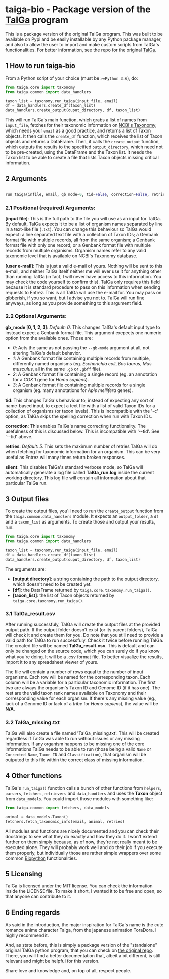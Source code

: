 # taiga-bio - Package version of the [TaIGa](https://github.com/flayner2/taiga) program

This is a package version of the original TaIGa program. This was built to be available on Pypi and be easily installable
by any Python package manager, and also to allow the user to import and make custom scripts from TaIGa's functionalities.
For better information, see the repo for the original [TaIGa](https://github.com/flayner2/taiga).

## 1 How to run taiga-bio

From a Python script of your choice (must be `>=Python 3.6`), do:

```python
from taiga.core import taxonomy
from taiga.common import data_handlers

taxon_list = taxonomy.run_taiga(input_file, email)
df = data_handlers.create_df(taxon_list)
data_handlers.create_output(ouput_directory, df, taxon_list)

```

This will run TaIGa's main function, which grabs a list of names from `input_file`, fetches for 
their taxonomic information on [NCBI's Taxonomy](https://www.ncbi.nlm.nih.gov/taxonomy), which 
needs your `email` as a good practice, and returns a list of Taxon objects. It then calls the 
`create_df` function, which receives the list of Taxon objects and returns a DataFrame. Then, it 
calls the `create_output` function, which outputs the results to the specified `output_directory`, 
which need not to be pre-created, using the DataFrame and the Taxon list. It needs the Taxon list
to be able to create a file that lists Taxon objects missing critical information.

## 2 Arguments

```python

run_taiga(infile, email, gb_mode=0, tid=False, correction=False, retries=5, silent=False) -> List[Taxon]

```

### 2.1 Positional (required) Arguments:

**[input file]**: This is the full path to the file you will use as an input for TaIGa. By default, TaIGa expects it to be a 
list of organism names separated by line in a text-like file (`.txt`). You can change this behaviour so TaIGa would expect: a line 
separated text file with a collection of Taxon IDs; a Genbank format file with multiple records, all from the same organism; 
a Genbank format file with only one record; or a Genbank format file with multiple records from multiple organisms. Organism names 
refer to any valid taxonomic level that is available on NCBI's Taxonomy database.

**[user e-mail]**: This is just a valid e-mail of yours. Nothing will be sent to this e-mail, and neither TaIGa itself neither me 
will ever use it for anything other than running TaIGa (in fact, I will never have access to this information. You may check the 
code yourself to confirm this). TaIGa only requires this field because it is standard procedure to pass on this information when 
sending requests to Entrez. This is all TaIGa will use the e-mail for. You may pass on gibberish, if you so want, but I advise 
you not to. TaIGa will run fine anyways, as long as you provide something to this argument field.

### 2.2 Optional Arguments:

**gb_mode [0, 1, 2, 3]**: *Default: 0*. This changes TaIGa's default input type to instead expect a Genbank format file. This 
argument exepects one numeric option from the available ones. Those are:

- *0*: Acts the same as not passing the `--gb-mode` argument at all, not altering TaIGa's default behavior.
- *1*: A Genbank format file containing multiple records from multiple, differently named organisms (eg. *Escherichia coli*, 
*Bos taurus*, *Mus musculus*, all in the same `.gb` or `.gbff` file).
- *2*: A Genbank format file containing a single record (eg. an annotation for a *COX 1* gene for *Homo sapiens*).
- *3*: A Genbank format file containing multiple records for a single organism (eg. many annotations for *Apis mellifera* genes).

**tid**: This changes TaIGa's behaviour to, instead of expecting any sort of name-based input, to expect a text file with a list 
of valid Taxon IDs for a collection of organisms (or taxon levels). This is incompatible with the '-c' option, as TaIGa skips the 
spelling correction when run with Taxon IDs. 

**correction**: This enables TaIGa's name correcting functionality. The usefulness of this is discussed below. This is incompatible with 
'--tid'. See '--tid' above.

**retries**: *Default: 5*. This sets the maximum number of retries TaIGa will do when fetching for taxonomic information for an 
organism. This can be very useful as Entrez will many times return broken responses.

**silent**: This disables TaIGa's standard verbose mode, so TaIGa will automatically generate a log file called **TaIGa_run.log** inside
the current working directory. This log file will contain all information about that particular TaIGa run.

## 3 Output files

To create the output files, you'll need to run the `create_output` function from the `taiga.common.data_handlers` module.
It expects an `output_folder`, a `df` and a `taxon_list` as arguments. To create those and output your results, run:

```python
from taiga.core import taxonomy
from taiga.common import data_handlers

taxon_list = taxonomy.run_taiga(input_file, email)
df = data_handlers.create_df(taxon_list)
data_handlers.create_output(ouput_directory, df, taxon_list)

```

The arguments are:

- **[output directory]**: a string containing the path to the output directory, which doesn't need to be created yet.
- **[df]**: the DataFrame returned by `taiga.core.taxonomy.run_taiga()`.
- **[taxon_list]**: the list of Taxon objects returned by `taiga.core.taxonomy.run_taiga()`.

### 3.1 TaIGa_result.csv

After running successfuly, TaIGa will create the output files at the provided output path. If the output folder doesn't exist 
(or its parent folders), TaIGa will check it and create them for you. Do note that you still need to provide a valid path for 
TaIGa to run successfuly. Check it twice before running TaIGa. The created file will be named **TaIGa_result.csv**. This is 
default and can only be changed on the source code, which you can surely do if you know what you're doing. It will be a .csv 
format file. To better visualize the results, import it to any spreadsheet viewer of yours.

The file will contain a number of rows equal to the number of input organisms. Each row will be named for the corresponding taxon.
Each column will be a variable for a particular taxonomic information. The first two are always the organism's Taxon ID and Genome
ID (if it has one). The rest are the valid taxon rank names available on Taxonomy and their corresponding value for each organism.
If there's any missing value (eg., lack of a Genome ID or lack of a *tribe* for *Homo sapiens*), the value will be **N/A**.

### 3.2 TaIGa_missing.txt

TaIGa will also create a file named 'TaIGa_missing.txt'. This will be created regardless if TaIGa was able to run without issues or
any missing information. If any organism happens to be missing one of the core informations TaIGa needs to be able to run (those
being a valid `Name` or `Corrected Name`, `Taxon ID` and `Classification`), that organism will be outputed to this file within the 
correct class of missing information.

## 4 Other functions

TaIGa's `run_taiga()` function calls a bunch of other functions from `helpers`, `parsers`, `fetchers`, `retrievers` and
`data_handlers` and uses the **Taxon** object from `data_models`. You could import those modules with something like:

```python
from taiga.common import fetchers, data_models

animal = data_models.Taxon()
fetchers.fetch_taxonomic_info(email, animal, retries)

```

All modules and functions are nicely documented and you can check their docstrings to see what they do exactly and how
they do it. I won't extend further on them simply because, as of now, they're not really meant to be executed alone.
They will probably work well and do their job if you execute them properly, but individually those are rather simple
wrappers over some common [Biopython](https://biopython.org/) functionalities.

## 5 Licensing 

TaIGa is licensed under the MIT license. You can check the information inside the LICENSE file. To make it short, I wanted it to be
free and open, so that anyone can contribute to it.

## 6 Ending regards

As said in the introduction, the major inspiration for TaIGa's name is the cute romance anime character Taiga, from the japanese 
animation ToraDora. I highly recommend it.

And, as state before, this is simply a package version of the "standalone" original TaIGa python program, that you can
check on [the original repo](https://github.com/flayner2/taiga). There, you will find a better documentation that, albeit
a bit different, is still relevant and might be helpful for this version.

Share love and knowledge and, on top of all, respect people.
